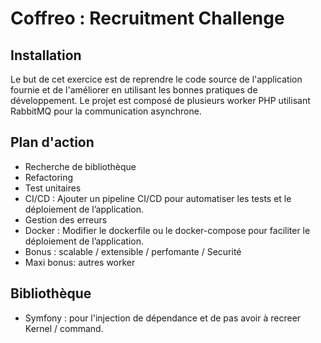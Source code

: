 # Coffreo : Recruitment Challenge

## Installation

Le but de cet exercice est de reprendre le code source de l'application fournie et de l'améliorer en utilisant les bonnes pratiques de développement.
Le projet est composé de plusieurs worker PHP utilisant RabbitMQ pour la communication asynchrone.

## Plan d'action

- Recherche de bibliothèque
- Refactoring
- Test unitaires
- CI/CD : Ajouter un pipeline CI/CD pour automatiser les tests et le déploiement de l’application.
- Gestion des erreurs
- Docker : Modifier le dockerfile ou le docker-compose pour faciliter le déploiement de l’application.
- Bonus : scalable / extensible / perfomante / Securité
- Maxi bonus: autres worker

## Bibliothèque

- Symfony : pour l'injection de dépendance et de pas avoir à recreer Kernel / command.

